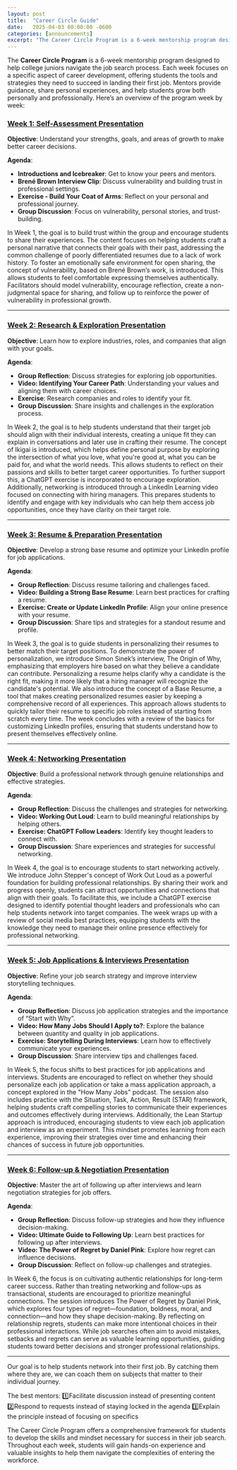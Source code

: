 ```yaml
---
layout: post
title:  "Career Circle Guide"
date:   2025-04-03 00:00:00 -0600
categories: [announcements]
excerpt: "The Career Circle Program is a 6-week mentorship program designed to help college juniors navigate the job search process. Each week focuses on a specific aspect of career development, offering students the tools and strategies they need to succeed in landing their first job. Mentors provide guidance, share personal experiences, and help students grow both personally and professionally."
---
```

The **Career Circle Program** is a 6-week mentorship program designed to help college juniors navigate the job search process. Each week focuses on a specific aspect of career development, offering students the tools and strategies they need to succeed in landing their first job. Mentors provide guidance, share personal experiences, and help students grow both personally and professionally. Here’s an overview of the program week by week:

### [Week 1: Self-Assessment Presentation](https://sway.cloud.microsoft/kepypoEuftS0WnYy)

**Objective**: Understand your strengths, goals, and areas of growth to make better career decisions.

**Agenda**:
- **Introductions and Icebreaker**: Get to know your peers and mentors.
- **Brené Brown Interview Clip**: Discuss vulnerability and building trust in professional settings.
- **Exercise - Build Your Coat of Arms**: Reflect on your personal and professional journey.
- **Group Discussion**: Focus on vulnerability, personal stories, and trust-building.

In Week 1, the goal is to build trust within the group and encourage students to share their experiences. The content focuses on helping students craft a personal narrative that connects their goals with their past, addressing the common challenge of poorly differentiated resumes due to a lack of work history. To foster an emotionally safe environment for open sharing, the concept of vulnerability, based on Brené Brown’s work, is introduced. This allows students to feel comfortable expressing themselves authentically. Facilitators should model vulnerability, encourage reflection, create a non-judgmental space for sharing, and follow up to reinforce the power of vulnerability in professional growth.

---

### [Week 2: Research & Exploration Presentation](https://sway.cloud.microsoft/PzxsrWjSmfNb90nx)

**Objective**: Learn how to explore industries, roles, and companies that align with your goals.

**Agenda**:
- **Group Reflection**: Discuss strategies for exploring job opportunities.
- **Video: Identifying Your Career Path**: Understanding your values and aligning them with career choices.
- **Exercise**: Research companies and roles to identify your fit.
- **Group Discussion**: Share insights and challenges in the exploration process.

In Week 2, the goal is to help students understand that their target job should align with their individual interests, creating a unique fit they can explain in conversations and later use in crafting their resume. The concept of Ikigai is introduced, which helps define personal purpose by exploring the intersection of what you love, what you're good at, what you can be paid for, and what the world needs. This allows students to reflect on their passions and skills to better target career opportunities. To further support this, a ChatGPT exercise is incorporated to encourage exploration. Additionally, networking is introduced through a LinkedIn Learning video focused on connecting with hiring managers. This prepares students to identify and engage with key individuals who can help them access job opportunities, once they have clarity on their target role.  

---

### [Week 3: Resume & Preparation Presentation](https://sway.cloud.microsoft/DRldmn7xluDQAvW9)

**Objective**: Develop a strong base resume and optimize your LinkedIn profile for job applications.

**Agenda**:
- **Group Reflection**: Discuss resume tailoring and challenges faced.
- **Video: Building a Strong Base Resume**: Learn best practices for crafting a resume.
- **Exercise: Create or Update LinkedIn Profile**: Align your online presence with your resume.
- **Group Discussion**: Share tips and strategies for a standout resume and profile.

In Week 3, the goal is to guide students in personalizing their resumes to better match their target positions. To demonstrate the power of personalization, we introduce Simon Sinek’s interview, The Origin of Why, emphasizing that employers hire based on what they believe a candidate can contribute. Personalizing a resume helps clarify why a candidate is the right fit, making it more likely that a hiring manager will recognize the candidate's potential. We also introduce the concept of a Base Resume, a tool that makes creating personalized resumes easier by keeping a comprehensive record of all experiences. This approach allows students to quickly tailor their resume to specific job roles instead of starting from scratch every time. The week concludes with a review of the basics for customizing LinkedIn profiles, ensuring that students understand how to present themselves effectively online.

---

### [Week 4: Networking Presentation](https://sway.cloud.microsoft/qMBoyrKw83qTLRJd)

**Objective**: Build a professional network through genuine relationships and effective strategies.

**Agenda**:
- **Group Reflection**: Discuss the challenges and strategies for networking.
- **Video: Working Out Loud**: Learn to build meaningful relationships by helping others.
- **Exercise: ChatGPT Follow Leaders**: Identify key thought leaders to connect with.
- **Group Discussion**: Share experiences and strategies for successful networking.

In Week 4, the goal is to encourage students to start networking actively. We introduce John Stepper's concept of Work Out Loud as a powerful foundation for building professional relationships. By sharing their work and progress openly, students can attract opportunities and connections that align with their goals. To facilitate this, we include a ChatGPT exercise designed to identify potential thought leaders and professionals who can help students network into target companies. The week wraps up with a review of social media best practices, equipping students with the knowledge they need to manage their online presence effectively for professional networking.

---

### [Week 5: Job Applications & Interviews Presentation](https://sway.cloud.microsoft/od5AapRHCqI8nAyO)

**Objective**: Refine your job search strategy and improve interview storytelling techniques.

**Agenda**:
- **Group Reflection**: Discuss job application strategies and the importance of “Start with Why”.
- **Video: How Many Jobs Should I Apply to?**: Explore the balance between quantity and quality in job applications.
- **Exercise: Storytelling During Interviews**: Learn how to effectively communicate your experiences.
- **Group Discussion**: Share interview tips and challenges faced.

In Week 5, the focus shifts to best practices for job applications and interviews. Students are encouraged to reflect on whether they should personalize each job application or take a mass application approach, a concept explored in the "How Many Jobs" podcast. The session also includes practice with the Situation, Task, Action, Result (STAR) framework, helping students craft compelling stories to communicate their experiences and outcomes effectively during interviews. Additionally, the Lean Startup approach is introduced, encouraging students to view each job application and interview as an experiment. This mindset promotes learning from each experience, improving their strategies over time and enhancing their chances of success in future job opportunities.

---

### [Week 6: Follow-up & Negotiation Presentation](https://sway.cloud.microsoft/fDfKmMJai2dnuwDb)

**Objective**: Master the art of following up after interviews and learn negotiation strategies for job offers.

**Agenda**:
- **Group Reflection**: Discuss follow-up strategies and how they influence decision-making.
- **Video: Ultimate Guide to Following Up**: Learn best practices for following up after interviews.
- **Video: The Power of Regret by Daniel Pink**: Explore how regret can influence decisions.
- **Group Discussion**: Reflect on follow-up challenges and strategies.

In Week 6, the focus is on cultivating authentic relationships for long-term career success. Rather than treating networking and follow-ups as transactional, students are encouraged to prioritize meaningful connections. The session introduces The Power of Regret by Daniel Pink, which explores four types of regret—foundation, boldness, moral, and connection—and how they shape decision-making. By reflecting on relationship regrets, students can make more intentional choices in their professional interactions. While job searches often aim to avoid mistakes, setbacks and regrets can serve as valuable learning opportunities, guiding students toward better decisions and stronger professional relationships.

---

Our goal is to help students network into their first job.  By catching them where they are, we can coach them on subjects that matter to their individual journey.

The best mentors:
1️⃣Facilitate discussion instead of presenting content
2️⃣Respond to requests instead of staying locked in the agenda
3️⃣Explain the principle instead of focusing on specifics

The Career Circle Program offers a comprehensive framework for students to develop the skills and mindset necessary for success in their job search. Throughout each week, students will gain hands-on experience and valuable insights to help them navigate the complexities of entering the workforce.

